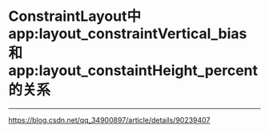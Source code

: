 # ConstraintLayout中app:layout_constraintVertical_bias 和 app:layout_constaintHeight_percent的关系
***

https://blog.csdn.net/qq_34900897/article/details/90239407